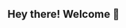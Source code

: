 ## Hey there! Welcome 👋

<!--
**Kerzuno/Kerzuno** is a ✨ _special_ ✨ repository because its `README.md` (this file) appears on your GitHub profile.

Here are some ideas to get you started:

- 🔭 I’m currently working on Youtube videos
- 🌱 I’m currently learning about Computer Vision
- 👯 I’m looking to collaborate on Youtube videos
- 📫 How to reach me: kerzuno.business@gmail.com
- 😄 Pronouns: he/him
- ⚡ Fun fact: 7800XT is an underrated gpu
-->
